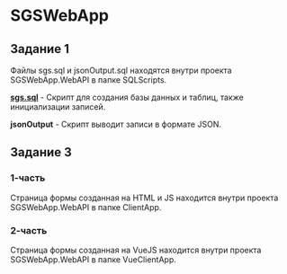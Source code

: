 # SGSWebApp
## Задание 1
Файлы sgs.sql и jsonOutput.sql находятся внутри проекта SGSWebApp.WebAPI в папке SQLScripts.

[**sgs.sql**](/SGSWebApp.WebAPI/SQLScript) - Скрипт для создания базы данных и таблиц, также инициализации записей.

**jsonOutput** - Скрипт выводит записи в формате JSON.

## Задание 3
### 1-часть
Страница формы созданная на HTML и JS находится внутри проекта SGSWebApp.WebAPI в папке ClientApp.

### 2-часть
Страница формы созданная на VueJS находится внутри проекта SGSWebApp.WebAPI в папке VueClientApp.
